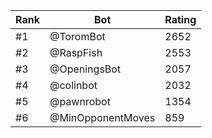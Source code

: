 Rank|Bot|Rating
---|---|---
#1|@ToromBot|2652
#2|@RaspFish|2553
#3|@OpeningsBot|2057
#4|@colinbot|2032
#5|@pawnrobot|1354
#6|@MinOpponentMoves|859
